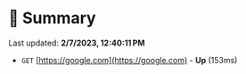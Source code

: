 # 📖 Summary
Last updated: **2/7/2023, 12:40:11 PM**

- `GET` [https://google.com](https://google.com) - **Up** (153ms)
